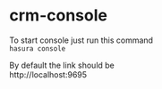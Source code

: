# crm-console

To start console just run this command  
```hasura console```  

By default the link should be  
http://localhost:9695
